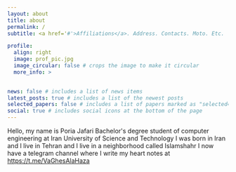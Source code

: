 ```yaml
---
layout: about
title: about
permalink: /
subtitle: <a href='#'>Affiliations</a>. Address. Contacts. Moto. Etc.

profile:
  align: right
  image: prof_pic.jpg
  image_circular: false # crops the image to make it circular
  more_info: >
    

news: false # includes a list of news items
latest_posts: true # includes a list of the newest posts
selected_papers: false # includes a list of papers marked as "selected={true}"
social: true # includes social icons at the bottom of the page
---
```


Hello, my name is Poria Jafari
Bachelor's degree student of computer engineering at Iran University of Science and Technology
I was born in Iran and I live in Tehran and I live in a neighborhood called Islamshahr
I now have a telegram channel where I write my heart notes at https://t.me/VaGhesAlaHaza
